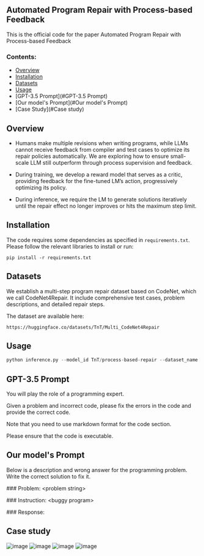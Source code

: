 ## Automated Program Repair with Process-based Feedback

This is the official code for the paper Automated Program Repair with Process-based Feedback

### Contents:
- [Overview](#overview)
- [Installation](#installation)
- [Datasets](#datasets)
- [Usage](#usage)
- [GPT-3.5 Prompt](#GPT-3.5 Prompt)
- [Our model's Prompt](#Our model's Prompt)
- [Case Study](#Case study)

## Overview

* Humans make multiple revisions when writing programs, while LLMs cannot receive feedback from compiler and test cases to optimize its repair policies automatically. We are exploring how to ensure small-scale LLM still outperform through process supervision and feedback.

* During training, we develop a reward model that serves as a critic, providing feedback for the fine-tuned LM’s action, progressively optimizing its policy.

* During inference, we require the LM to generate solutions iteratively until the repair effect no longer improves or hits the maximum step limit.

## Installation

The code requires some dependencies as specified in `requirements.txt`. Please follow the relevant libraries to install or run: 

`pip install -r requirements.txt`

## Datasets

We establish a multi-step program repair dataset based on CodeNet, which we call CodeNet4Repair. It include comprehensive test cases, problem descriptions, and detailed repair steps.

The dataset are available here:

```
https://huggingface.co/datasets/TnT/Multi_CodeNet4Repair
```

## Usage

```python
python inference.py --model_id TnT/process-based-repair --dataset_name TnT/Multi_CodeNet4Repair
```

## GPT-3.5 Prompt
You will play the role of a programming expert. 

Given a problem and incorrect code, please fix the errors in the code and provide the correct code. 

Note that you need to use markdown format for the code section. 

Please ensure that the code is executable.

## Our model's Prompt
Below is a description and wrong answer for the programming problem. Write the correct solution to fix it.

\#\#\# Problem:
\<problem string\>

\#\#\# Instruction:
\<buggy program\>

\#\#\# Response:

## Case study
![image](https://github.com/TnTWoW/automated-program-repair-with-process-based-feedback/blob/main/img/case.png)
![image](https://github.com/TnTWoW/automated-program-repair-with-process-based-feedback/blob/main/img/case2.png)
![image](https://github.com/TnTWoW/automated-program-repair-with-process-based-feedback/blob/main/img/case3.png)
![image](https://github.com/TnTWoW/automated-program-repair-with-process-based-feedback/blob/main/img/case4.png)
